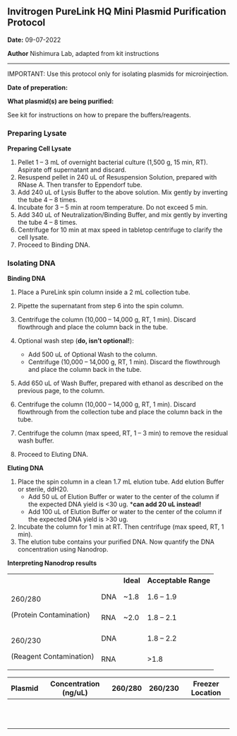 ## Invitrogen PureLink HQ Mini Plasmid Purification Protocol

**Date:** 09-07-2022

**Author** Nishimura Lab, adapted from kit instructions

---

IMPORTANT: Use this protocol only for isolating plasmids for microinjection.

**Date of preperation:**

**What plasmid(s) are being purified:** 

See kit for instructions on how to prepare the buffers/reagents.

### Preparing Lysate

**Preparing Cell Lysate**
1. Pellet 1 – 3 mL of overnight bacterial culture (1,500 g, 15 min, RT). Aspirate off supernatant and discard. 
2. Resuspend pellet in 240 uL of Resuspension Solution, prepared with RNase A. Then transfer to Eppendorf tube. 
3. Add 240 uL of Lysis Buffer to the above solution. Mix gently by inverting the tube 4 – 8 times. 
4. Incubate for 3 – 5 min at room temperature. Do not exceed 5 min. 
5. Add 340 uL of Neutralization/Binding Buffer, and mix gently by inverting the tube 4 – 8 times. 
6. Centrifuge for 10 min at max speed in tabletop centrifuge to clarify the cell lysate. 
7. Proceed to Binding DNA. 

### Isolating DNA

**Binding DNA**
1. Place a PureLink spin column inside a 2 mL collection tube. 
2. Pipette the supernatant from step 6 into the spin column.
3. Centrifuge the column (10,000 – 14,000 g, RT, 1 min). Discard flowthrough and place the column back in the tube.
4. Optional wash step (**do, isn’t optional!**):
   - Add 500 uL of Optional Wash to the column.
   - Centrifuge (10,000 – 14,000 g, RT, 1 min). Discard the flowthrough and place the column back in the tube. 

5. Add 650 uL of Wash Buffer, prepared with ethanol as described on the previous page, to the column. 
6. Centrifuge the column (10,000 – 14,000 g, RT, 1 min). Discard flowthrough from the collection tube and place the column back in the tube. 
7. Centrifuge the column (max speed, RT, 1 – 3 min) to remove the residual wash buffer. 
8. Proceed to Eluting DNA.  

**Eluting DNA**
1. Place the spin column in a clean 1.7 mL elution tube. Add elution Buffer or sterile, ddH20. 
   - Add 50 uL of Elution Buffer or water to the center of the column if the expected DNA yield is <30 ug. \***can add 20 uL instead!**
   - Add 100 uL of Elution Buffer or water to the center of the column if the expected DNA yield is >30 ug. 
2. Incubate the column for 1 min at RT. Then centrifuge (max speed, RT, 1 min).
3. The elution tube contains your purified DNA. Now quantify the DNA concentration using Nanodrop.  


**Interpreting Nanodrop results**

<table><tr><th colspan="1"></th><th colspan="1"></th><th colspan="1">Ideal</th><th colspan="1">Acceptable Range</th></tr>
<tr><td colspan="1" rowspan="2"><p>260/280</p><p>(Protein Contamination)</p></td><td colspan="1">DNA</td><td colspan="1">~1.8</td><td colspan="1">1.6 – 1.9</td></tr>
<tr><td colspan="1">RNA</td><td colspan="1">~2.0</td><td colspan="1">1.8 – 2.1</td></tr>
<tr><td colspan="1" rowspan="2"><p>260/230</p><p>(Reagent Contamination)</p></td><td colspan="1">DNA</td><td colspan="1"></td><td colspan="1">1.8 – 2.2</td></tr>
<tr><td colspan="1">RNA</td><td colspan="1"></td><td colspan="1">>1.8</td></tr>
</table>



|Plasmid|Concentration (ng/uL)|260/280|260/230|Freezer Location|
| :-: | :-: | :-: | :-: | :-: |
||||||
||||||
||||||
||||||
||||||
||||||
||||||
||||||
||||||
||||||
||||||


